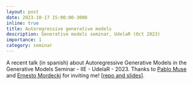 ```yaml
---
layout: post
date: 2023-10-17 15:00:00-3000
inline: true
title: Autoregressive generative models
description: Generative models seminar, UdelaR (Oct 2023)
importance: 1
category: seminar
---
```


A recent talk (in spanish) about Autoregressive Generative Models in the Generative Models Seminar - IIE - UdelaR - 2023. Thanks to [Pablo Muse](https://scholar.google.fr/citations?user=gBLQ5oIAAAAJ&hl=en) and [Ernesto Mordecki](http://www.cmat.edu.uy/~mordecki/) for inviting me! [[repo and slides](https://github.com/aferragu/generative_models_arm)].
